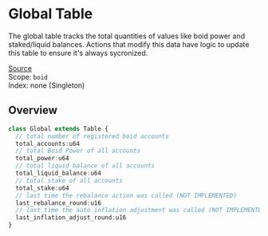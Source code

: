 # Global Table
The global table tracks the total quantities of values like boid power and staked/liquid balances. Actions that modify this data have logic to update this table to ensure it's always sycronized.

[Source](https://github.com/animuslabs/boid-system-ts/blob/master/assembly/tables/global.ts)
\
Scope: `boid`
\
Index: none (Singleton)

## Overview
```ts
class Global extends Table {
  // total number of registered boid accounts
  total_accounts:u64
  // total Boid Power of all accounts
  total_power:u64
  // total liquid balance of all accounts
  total_liquid_balance:u64
  // total stake of all accounts
  total_stake:u64
  // last time the rebalance action was called (NOT IMPLEMENTED)
  last_rebalance_round:u16
  // last time the auto inflation adjustment was called (NOT IMPLEMENTED)
  last_inflation_adjust_round:u16
}
```
